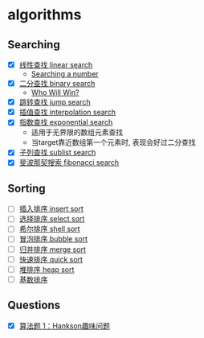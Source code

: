 # algorithms

## Searching

- [x] [线性查找 linear search](/Searching/linear-search.c)
  * [Searching a number](/for-searching/Searching-a-number.c)
- [x] [二分查找 binary search](/Searching/binary-search.c)
  * [Who Will Win?](/for-searching/who-will-win.c)
- [x] [跳转查找 jump search](/Searching/jump-search.c)
- [x] [插值查找 interpolation search](/Searching/interpolation-search.c)
- [x] [指数查找 exponential search](/Searching/exponential-search.c)
	* 适用于无界限的数组元素查找
	* 当target靠近数组第一个元素时, 表现会好过二分查找
- [x] [子列查找 sublist search](Searching/sublist-search.cpp)
- [x] [斐波那契搜索 fibonacci search](Search/fibonacci-search.c)

## Sorting

- [ ] [插入排序 insert sort]()
- [ ] [选择排序 select sort]()
- [ ] [希尔排序 shell sort]()
- [ ] [冒泡排序 bubble sort]()
- [ ] [归并排序 merge sort]()
- [ ] [快速排序 quick sort]()
- [ ] [堆排序 heap sort]()
- [ ] [基数排序]()

## Questions
- [x] [算法题 1：Hankson趣味问题](/Questions/001/Hankson\'s\_Question.md)

